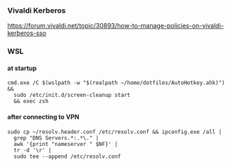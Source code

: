 ### Vivaldi Kerberos
https://forum.vivaldi.net/topic/30893/how-to-manage-policies-on-vivaldi-kerberos-sso

### WSL

#### at startup

```
cmd.exe /C $(wslpath -w "$(realpath ~/home/dotfiles/AutoHotkey.ahk)") &&
  sudo /etc/init.d/screen-cleanup start
  && exec zsh
```

#### after connecting to VPN

```
sudo cp ~/resolv.header.conf /etc/resolv.conf && ipconfig.exe /all |
  grep "DNS Servers.*:.*\." |
  awk '{print "nameserver " $NF}' |
  tr -d '\r' |
  sudo tee --append /etc/resolv.conf
```
